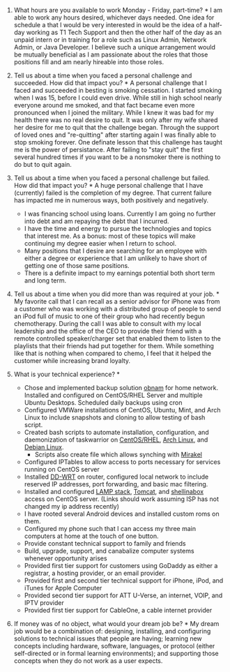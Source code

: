 1) What hours are you available to work Monday - Friday, part-time? *
	I am able to work any hours desired, whichever days needed. 
	One idea for schedule a that I would be very interested in would be the idea of a half-day working as T1 Tech Support and then the other half of the day as an unpaid intern or in training for a role such as Linux Admin, Network Admin, or Java Developer. I believe such a unique arrangement would be mutually beneficial as I am passionate about the roles that those positions fill and am nearly hireable into those roles. 


2) Tell us about a time when you faced a personal challenge and succeeded. How did that impact you? *
	A personal challenge that I faced and succeeded in besting is smoking cessation. I started smoking when I was 15, before I could even drive. While still in high school nearly everyone around me smoked, and that fact became even more pronounced when I joined the military. While I knew it was bad for my health	there was no real desire to quit. It was only after my wife shared her desire for me to quit that the challenge began. 
	Through the support of loved ones and "re-quitting" after starting again I was finally able to stop smoking forever. 
	One definate lesson that this challenge has taught me is the power of persistance. After failing to "stay quit" the first several hundred times if you want to be a nonsmoker there is nothing to do but to quit again.

3) Tell us about a time when you faced a personal challenge but failed. How did that impact you? *
	A huge personal challenge that I have (currently) failed is the completion of my degree. That current failure has impacted me in numerous ways, both positively and negatively. 
	* I was financing school using loans. Currently I am going no further into debt and am repaying the debt that I incurred. 
	* I have the time and energy to pursue the technologies and topics that interest me. As a bonus: most of these topics will make continuing my degree easier when I return to school.
	* Many positions that I desire are searching for an employee with either a degree or experience that I am unlikely to have short of getting one of those same positions.
	* There is a definite impact to my earnings potential both short term and long term. 



4) Tell us about a time when you did more than was required at your job. *
	My favorite call that I can recall as a senior advisor for iPhone was from a customer who was working with a distributed group of people to send an iPod full of music to one of their group who had recently begun chemotherapy. During the call I was able to consult with my local leadership and the office of the CEO to provide their friend with a remote controlled speaker/charger set that enabled them to listen to the playlists that their friends had put together for them. While something like that is nothing when compared to chemo, I feel that it helped the customer while increasing brand loyalty.

5) What is your technical experience? *
	* Chose and implemented backup solution [obnam](http://liw.fi/obnam/) for home network. Installed and configured on CentOS/RHEL Server and multiple Ubuntu Desktops. Scheduled daily backups using cron
	* Configured VMWare installations of CentOS, Ubuntu, Mint, and Arch Linux to include snapshots and cloning to allow testing of bash script.
	* Created bash scripts to automate installation, configuration, and daemonization of taskwarrior on [CentOS/RHEL](https://raw.github.com/jeremiahmarks/taskdsetup/master/RHEL/twRHEL.sh), [Arch Linux](https://raw.github.com/jeremiahmarks/taskdsetup/master/arch/twArch.sh), and [Debian Linux](https://github.com/jeremiahmarks/taskdsetup/blob/master/debianOSs/twMINTfinal.sh).
		* Scripts also create file which allows synching with [Mirakel](http://mirakel.azapps.de/)
	* Configured IPTables to allow access to ports necessary for services running on CentOS server
	* Installed [DD-WRT](http://dd-wrt.com) on router, configured local network to include reserved IP addresses, port forwarding, and basic mac filtering.
	* Installed and configured [LAMP stack](http://brilliantjenny.com:51630/), [Tomcat](http://brilliantjenny.com:43006/), and [shellinabox](https://brilliantjenny.com:38653/) access on CentOS server. (Links should work assuming ISP has not changed my ip address recently)
	* I have rooted several Android devices and installed custom roms on them.
	* Configured my phone such that I can access my three main computers at home at the touch of one button. 
	* Provide constant technical support to family and friends
	* Build, upgrade, support, and canabalize computer systems whenever opportunity arises
	* Provided first tier support for customers using GoDaddy as either a registrar, a hosting provider, or an email provider.
	* Provided first and second tier technical support for iPhone, iPod, and iTunes for Apple Computer
	* Provided second tier support for ATT U-Verse, an internet, VOIP, and IPTV provider
	* Provided first tier support for CableOne, a cable internet provider

6) If money was of no object, what would your dream job be? *
	My dream job would be a combination of: designing, installing, and configuring solutions to technical issues that people are having; learning new concepts including hardware, software, languages, or protocol (either self-directed or in formal learning environments); and supporting those concepts when they do not work as a user expects. 
